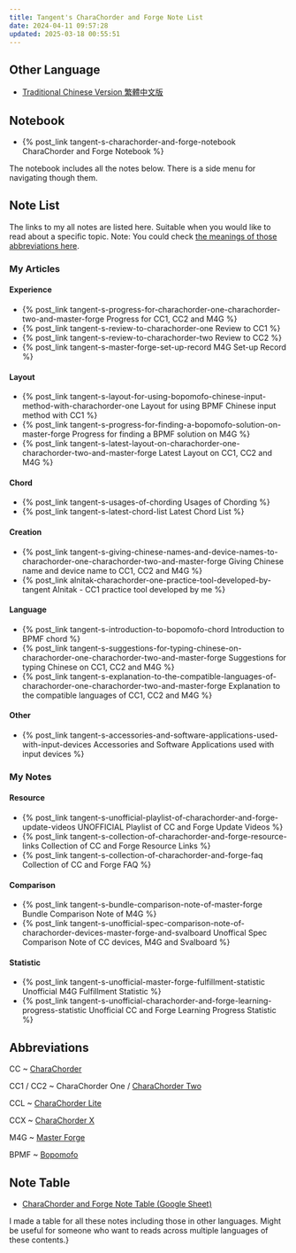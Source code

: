 ```yaml
---
title: Tangent's CharaChorder and Forge Note List
date: 2024-04-11 09:57:28
updated: 2025-03-18 00:55:51
---
```


## Other Language

- [Traditional Chinese Version 繁體中文版](/@andy23512/ryJT_OfU1e)

## Notebook

- {% post_link tangent-s-charachorder-and-forge-notebook CharaChorder and Forge Notebook %}

The notebook includes all the notes below. There is a side menu for navigating though them.

## Note List

The links to my all notes are listed here. Suitable when you would like to read about a specific topic.
Note: You could check [the meanings of those abbreviations here](#Abbreviations).

### My Articles

#### Experience

- {% post_link tangent-s-progress-for-charachorder-one-charachorder-two-and-master-forge Progress for CC1, CC2 and M4G %}
- {% post_link tangent-s-review-to-charachorder-one Review to CC1 %}
- {% post_link tangent-s-review-to-charachorder-two Review to CC2 %}
- {% post_link tangent-s-master-forge-set-up-record M4G Set-up Record %} 

#### Layout

- {% post_link tangent-s-layout-for-using-bopomofo-chinese-input-method-with-charachorder-one Layout for using BPMF Chinese input method with CC1 %}
- {% post_link tangent-s-progress-for-finding-a-bopomofo-solution-on-master-forge Progress for finding a BPMF solution on M4G %}
- {% post_link tangent-s-latest-layout-on-charachorder-one-charachorder-two-and-master-forge Latest Layout on CC1, CC2 and M4G %}

#### Chord

- {% post_link tangent-s-usages-of-chording Usages of Chording %}
- {% post_link tangent-s-latest-chord-list Latest Chord List %}

#### Creation

- {% post_link tangent-s-giving-chinese-names-and-device-names-to-charachorder-one-charachorder-two-and-master-forge Giving Chinese name and device name to CC1, CC2 and M4G %}
- {% post_link alnitak-charachorder-one-practice-tool-developed-by-tangent Alnitak - CC1 practice tool developed by me %}

#### Language

- {% post_link tangent-s-introduction-to-bopomofo-chord Introduction to BPMF chord %}
- {% post_link tangent-s-suggestions-for-typing-chinese-on-charachorder-one-charachorder-two-and-master-forge Suggestions for typing Chinese on CC1, CC2 and M4G %}
- {% post_link tangent-s-explanation-to-the-compatible-languages-of-charachorder-one-charachorder-two-and-master-forge Explanation to the compatible languages of CC1, CC2 and M4G %}

#### Other

- {% post_link tangent-s-accessories-and-software-applications-used-with-input-devices Accessories and Software Applications used with input devices %}

### My Notes

#### Resource

- {% post_link tangent-s-unofficial-playlist-of-charachorder-and-forge-update-videos UNOFFICIAL Playlist of CC and Forge Update Videos %}
- {% post_link tangent-s-collection-of-charachorder-and-forge-resource-links Collection of CC and Forge Resource Links %}
- {% post_link tangent-s-collection-of-charachorder-and-forge-faq Collection of CC and Forge FAQ %}

#### Comparison

- {% post_link tangent-s-bundle-comparison-note-of-master-forge Bundle Comparison Note of M4G %}
- {% post_link tangent-s-unofficial-spec-comparison-note-of-charachorder-devices-master-forge-and-svalboard Unoffical Spec Comparison Note of CC devices, M4G and Svalboard %}

#### Statistic

- {% post_link tangent-s-unofficial-master-forge-fulfillment-statistic Unofficial M4G Fulfillment Statistic %}
- {% post_link tangent-s-unofficial-charachorder-and-forge-learning-progress-statistic Unofficial CC and Forge Learning Progress Statistic %}

## Abbreviations

CC
  ~ [CharaChorder](https://www.charachorder.com)

CC1 / CC2
  ~ CharaChorder One / [CharaChorder Two](https://www.charachorder.com/products/cc2)
  
CCL
  ~ [CharaChorder Lite](https://www.charachorder.com/products/charachorder-lite)
  
CCX
  ~ [CharaChorder X](https://www.charachorder.com/products/charachorder-x)

M4G
  ~ [Master Forge](https://forgekeyboard.com/)

BPMF
  ~ [Bopomofo](https://en.wikipedia.org/wiki/Bopomofo)
  
## Note Table

- [CharaChorder and Forge Note Table (Google Sheet)](https://docs.google.com/spreadsheets/d/e/2PACX-1vR5skfggXCIGFqgBKvoqY1NVnrg3vSe6uY2cDvB2YozUK8KxZG0WNc66U6AEDuBn6TCWezvREe6DsW4/pubhtml?gid=0&single=true)

I made a table for all these notes including those in other languages. Might be useful for someone who want to reads across multiple languages of these contents.}

